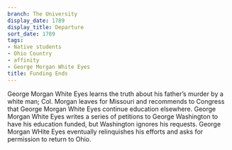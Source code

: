 ```yaml
---
branch: The University
display_date: 1789
display_title: Departure
sort_date: 1789
tags:
- Native students
- Ohio Country
- affinity
- George Morgan White Eyes
title: Funding Ends
---
```


George Morgan White Eyes learns the truth about his father’s murder by a white man; Col. Morgan leaves for Missouri and recommends to Congress that George Morgan White Eyes continue education elsewhere. George Morgan White Eyes writes a series of petitions to George Washington to have his education funded, but Washington ignores his requests. George Morgan WHite Eyes eventually relinquishes his efforts and asks for permission to return to Ohio.
